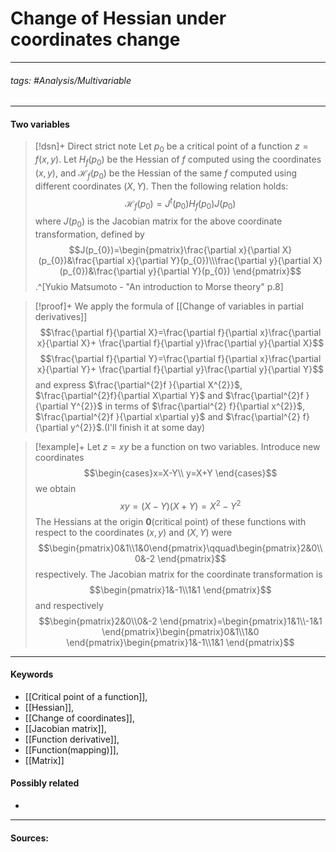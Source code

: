 # Change of Hessian under coordinates change
***
###### tags: #Analysis/Multivariable 
***
#### Two variables
>[!dsn]+ Direct strict note
>Let $p_{0}$ be a critical point of a function $z=f(x,y)$. Let $H_{f}(p_{0})$ be the Hessian of $f$ computed using the coordinates $(x,y)$, and $\mathcal{H}_{f}(p_{0})$ be the Hessian of the same $f$ computed using different coordinates $(X,Y)$. Then the following relation holds:
>$$\mathcal{H}_{f}(p_{0})=J^{t}(p_{0})H_{f}(p_{0})J(p_{0})$$
>where $J(p_{0})$ is the Jacobian matrix for the above coordinate transformation, defined by
>$$J(p_{0})=\begin{pmatrix}\frac{\partial x}{\partial X}(p_{0})&\frac{\partial x}{\partial Y}(p_{0})\\\frac{\partial y}{\partial X}(p_{0})&\frac{\partial y}{\partial Y}(p_{0})  \end{pmatrix}$$
>.^[Yukio Matsumoto - "An introduction to Morse theory" p.8]

>[!proof]+
>We apply the formula of [[Change of variables in partial derivatives]]
>$$\frac{\partial f}{\partial X}=\frac{\partial f}{\partial x}\frac{\partial x}{\partial X}+ \frac{\partial f}{\partial y}\frac{\partial y}{\partial X}$$
>$$\frac{\partial f}{\partial Y}=\frac{\partial f}{\partial x}\frac{\partial x}{\partial Y}+ \frac{\partial f}{\partial y}\frac{\partial y}{\partial Y}$$
>and express $\frac{\partial^{2}f }{\partial X^{2}}$, $\frac{\partial^{2}f}{\partial X\partial Y}$ and $\frac{\partial^{2}f }{\partial Y^{2}}$ in terms of $\frac{\partial^{2} f}{\partial x^{2}}$, $\frac{\partial^{2}f }{\partial x\partial y}$ and $\frac{\partial^{2} f}{\partial y^{2}}$.(I'll finish it at some day)

>[!example]+ 
>Let $z=xy$ be a function on two variables. Introduce new coordinates
>$$\begin{cases}x=X-Y\\ y=X+Y \end{cases}$$
>we obtain
>$$xy=(X-Y)(X+Y)=X^{2}-Y^{2}$$
>The Hessians at the origin $\textbf{0}$(critical point) of these functions with respect to the coordinates $(x,y)$ and $(X,Y)$ were
>$$\begin{pmatrix}0&1\\1&0\end{pmatrix}\qquad\begin{pmatrix}2&0\\0&-2 \end{pmatrix}$$
>respectively. The Jacobian matrix for the coordinate transformation is
>$$\begin{pmatrix}1&-1\\1&1 \end{pmatrix}$$
>and respectively
>$$\begin{pmatrix}2&0\\0&-2 \end{pmatrix}=\begin{pmatrix}1&1\\-1&1 \end{pmatrix}\begin{pmatrix}0&1\\1&0 \end{pmatrix}\begin{pmatrix}1&-1\\1&1 \end{pmatrix}$$
***
#### Keywords
- [[Critical point of a function]],
- [[Hessian]],
- [[Change of coordinates]],
- [[Jacobian matrix]],
- [[Function derivative]],
- [[Function(mapping)]],
- [[Matrix]]
#### Possibly related
- 
***
#### Sources: